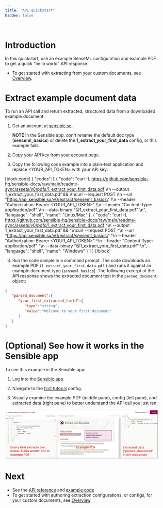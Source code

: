 ```yaml
---
title: "API quickstart"
hidden: false

---
```


Introduction
====
In this quickstart, use an example SenseML configuration and example PDF to get a quick "hello world" API response. 



- To get started with extracting from your custom documents, see [Overview](doc:overview).




Extract example document data
=====

To run an API call and return extracted, structured data from a downloaded example document: 


1. Get an account at [sensible.so](https://app.sensible.so/register).

    **NOTE** In the Sensible app, don't rename the default doc type (**senseml_basics**) or delete the **1_extract_your_first_data** config, or this example fails. 

1. Copy your API key from your [account page](https://app.sensible.so/account/).

2. Copy the following code example into a plain-text application and replace <YOUR_API_TOKEN> with your API key:

[block:code]
{
  "codes": [
    {
      "code": "curl -L https://github.com/sensible-hq/sensible-docs/raw/main/readme-sync/assets/v0/pdfs/1_extract_your_first_data.pdf \\\n  --output 1_extract_your_first_data.pdf && \\\ncurl --request POST \\\n  --url \"https://api.sensible.so/v0/extract/senseml_basics\" \\\n  --header \"Authorization: Bearer <YOUR_API_TOKEN>\" \\\n  --header \"Content-Type: application/pdf\" \\\n  --data-binary \"@1_extract_your_first_data.pdf\" \n",
      "language": "shell",
      "name": "Linux/Mac"
    },
    {
      "code": "curl -L https://github.com/sensible-hq/sensible-docs/raw/main/readme-sync/assets/v0/pdfs/1_extract_your_first_data.pdf ^\n  --output 1_extract_your_first_data.pdf && ^\ncurl --request POST ^\n  --url \"https://api.sensible.so/v0/extract/senseml_basics\" ^\n  --header \"Authorization: Bearer <YOUR_API_TOKEN>\" ^\n  --header \"Content-Type: application/pdf\" ^\n  --data-binary \"@1_extract_your_first_data.pdf\" \n",
      "language": "shell",
      "name": "Windows"
    }
  ]
}
[/block]

3. Run the code sample in a command prompt. The code downloads an example PDF (`1_extract_your_first_data.pdf` ) and runs it against an example document type (`senseml_basics`). The following excerpt of the API response shows the extracted document text in the `parsed_document` object: 

```json
{
   "parsed_document":{
      "your_first_extracted_field":{
         "type":"string",
         "value":"Welcome to your first document"
      }
   }
}
```

 

(Optional) See how it works in the Sensible app
=====

To see this example in the Sensible app:

1. Log into the [Sensible app](https://app.sensible.so/signin/).

2. Navigate to the [first tutorial](https://app.sensible.so/editor/?d=senseml_basics&c=1_extract_your_first_data&g=1_extract_your_first_data) config.
   
3. Visually examine the example PDF (middle pane), config (left pane), and extracted data (right pane) to better understand the API call you just ran:
   

![q](https://raw.githubusercontent.com/sensible-hq/sensible-docs/main/readme-sync/assets/v0/images/final/quick_1.png) 



Next
===

- See the [API reference](https://docs.sensible.so/reference/choosing-an-endpoint) and [example code](https://github.com/sensible-hq/sensible-code-examples)
- To get started with authoring extraction configurations, or configs, for your custom documents, see [Overview](doc:overview).
